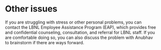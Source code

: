 # Other issues

If you are struggling with stress or other personal problems, you can contact the LBNL Employee Assistance Program (EAP), which provides free and confidential counseling, consultation, and referral for LBNL staff. If you are comfortable doing so, you can also discuss the problem with Anubhav to brainstorm if there are ways forward.
